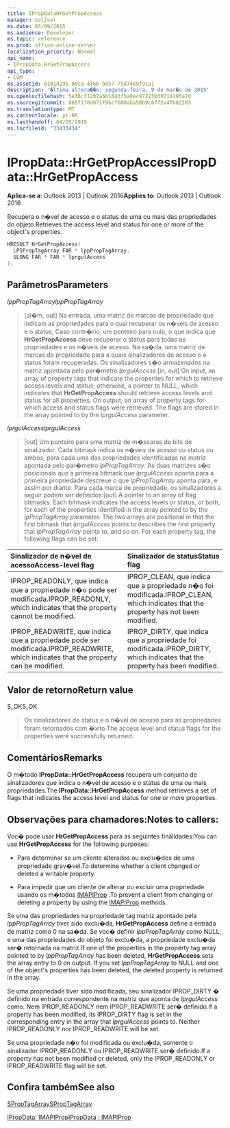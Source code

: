 ```yaml
---
title: IPropDataHrGetPropAccess
manager: soliver
ms.date: 03/09/2015
ms.audience: Developer
ms.topic: reference
ms.prod: office-online-server
localization_priority: Normal
api_name:
- IPropData.HrGetPropAccess
api_type:
- COM
ms.assetid: 0101d291-00ca-4f66-b857-75d74b9f91a1
description: '�ltima altera��o: segunda-feira, 9 de mar�o de 2015'
ms.openlocfilehash: 5e36cf12b7a5b1643f5a0ec97223030718195a7d
ms.sourcegitcommit: 8657170d071f9bcf680aba50b9c07f2a4fb82283
ms.translationtype: MT
ms.contentlocale: pt-BR
ms.lasthandoff: 04/28/2019
ms.locfileid: "33433434"
---
```

# <a name="ipropdatahrgetpropaccess"></a><span data-ttu-id="94597-103">IPropData::HrGetPropAccess</span><span class="sxs-lookup"><span data-stu-id="94597-103">IPropData::HrGetPropAccess</span></span>

  
  
<span data-ttu-id="94597-104">**Aplica-se a**: Outlook 2013 | Outlook 2016</span><span class="sxs-lookup"><span data-stu-id="94597-104">**Applies to**: Outlook 2013 | Outlook 2016</span></span> 
  
<span data-ttu-id="94597-105">Recupera o n�vel de acesso e o status de uma ou mais das propriedades do objeto.</span><span class="sxs-lookup"><span data-stu-id="94597-105">Retrieves the access level and status for one or more of the object's properties.</span></span>
  
```cpp
HRESULT HrGetPropAccess(
  LPSPropTagArray FAR * lppPropTagArray,
  ULONG FAR * FAR * lprgulAccess
);
```

## <a name="parameters"></a><span data-ttu-id="94597-106">Parâmetros</span><span class="sxs-lookup"><span data-stu-id="94597-106">Parameters</span></span>

 <span data-ttu-id="94597-107">_lppPropTagArray_</span><span class="sxs-lookup"><span data-stu-id="94597-107">_lppPropTagArray_</span></span>
  
> <span data-ttu-id="94597-p101">[al�m, out] Na entrada, uma matriz de marcas de propriedade que indicam as propriedades para o qual recuperar os n�veis de acesso e o status; Caso contr�rio, um ponteiro para nulo, o que indica que **HrGetPropAccess** deve recuperar o status para todas as propriedades e os n�veis de acesso. Na sa�da, uma matriz de marcas de propriedade para a quais sinalizadores de acesso e o status foram recuperadas. Os sinalizadores s�o armazenados na matriz apontada pelo par�metro  _lprgulAccess_.</span><span class="sxs-lookup"><span data-stu-id="94597-p101">[in, out] On input, an array of property tags that indicate the properties for which to retrieve access levels and status; otherwise, a pointer to NULL, which indicates that **HrGetPropAccess** should retrieve access levels and status for all properties. On output, an array of property tags for which access and status flags were retrieved. The flags are stored in the array pointed to by the  _lprgulAccess_ parameter.</span></span> 
    
 <span data-ttu-id="94597-111">_lprgulAccess_</span><span class="sxs-lookup"><span data-stu-id="94597-111">_lprgulAccess_</span></span>
  
> <span data-ttu-id="94597-p102">[out] Um ponteiro para uma matriz de m�scaras de bits de sinalizador. Cada bitmask indica os n�veis de acesso ou status ou ambos, para cada uma das propriedades identificadas na matriz apontada pelo par�metro  _lpPropTagArray_. As duas matrizes s�o posicionais que a primeira bitmask que  _lprgulAccess_ aponta para a primeira propriedade descreve o que  _lpPropTagArray_ aponta para, e assim por diante. Para cada marca de propriedade, os sinalizadores a seguir podem ser definidos:</span><span class="sxs-lookup"><span data-stu-id="94597-p102">[out] A pointer to an array of flag bitmasks. Each bitmask indicates the access levels or status, or both, for each of the properties identified in the array pointed to by the  _lpPropTagArray_ parameter. The two arrays are positional in that the first bitmask that  _lprgulAccess_ points to describes the first property that  _lpPropTagArray_ points to, and so on. For each property tag, the following flags can be set:</span></span> 
    
|<span data-ttu-id="94597-116">**Sinalizador de n�vel de acesso**</span><span class="sxs-lookup"><span data-stu-id="94597-116">**Access-level flag**</span></span>|<span data-ttu-id="94597-117">**Sinalizador de status**</span><span class="sxs-lookup"><span data-stu-id="94597-117">**Status flag**</span></span>|
|:-----|:-----|
|<span data-ttu-id="94597-118">IPROP_READONLY, que indica que a propriedade n�o pode ser modificada.</span><span class="sxs-lookup"><span data-stu-id="94597-118">IPROP_READONLY, which indicates that the property cannot be modified.</span></span>  <br/> |<span data-ttu-id="94597-119">IPROP_CLEAN, que indica que a propriedade n�o foi modificada.</span><span class="sxs-lookup"><span data-stu-id="94597-119">IPROP_CLEAN, which indicates that the property has not been modified.</span></span>  <br/> |
|<span data-ttu-id="94597-120">IPROP_READWRITE, que indica que a propriedade pode ser modificada.</span><span class="sxs-lookup"><span data-stu-id="94597-120">IPROP_READWRITE, which indicates that the property can be modified.</span></span>  <br/> |<span data-ttu-id="94597-121">IPROP_DIRTY, que indica que a propriedade foi modificada.</span><span class="sxs-lookup"><span data-stu-id="94597-121">IPROP_DIRTY, which indicates that the property has been modified.</span></span>  <br/> |
   
## <a name="return-value"></a><span data-ttu-id="94597-122">Valor de retorno</span><span class="sxs-lookup"><span data-stu-id="94597-122">Return value</span></span>

<span data-ttu-id="94597-123">S_OK</span><span class="sxs-lookup"><span data-stu-id="94597-123">S_OK</span></span> 
  
> <span data-ttu-id="94597-124">Os sinalizadores de status e o n�vel de acesso para as propriedades foram retornados com �xito.</span><span class="sxs-lookup"><span data-stu-id="94597-124">The access level and status flags for the properties were successfully returned.</span></span>
    
## <a name="remarks"></a><span data-ttu-id="94597-125">Comentários</span><span class="sxs-lookup"><span data-stu-id="94597-125">Remarks</span></span>

<span data-ttu-id="94597-126">O m�todo **IPropData::HrGetPropAccess** recupera um conjunto de sinalizadores que indica o n�vel de acesso e o status de uma ou mais propriedades.</span><span class="sxs-lookup"><span data-stu-id="94597-126">The **IPropData::HrGetPropAccess** method retrieves a set of flags that indicates the access level and status for one or more properties.</span></span> 
  
## <a name="notes-to-callers"></a><span data-ttu-id="94597-127">Observações para chamadores:</span><span class="sxs-lookup"><span data-stu-id="94597-127">Notes to callers:</span></span>

<span data-ttu-id="94597-128">Voc� pode usar **HrGetPropAccess** para as seguintes finalidades:</span><span class="sxs-lookup"><span data-stu-id="94597-128">You can use **HrGetPropAccess** for the following purposes:</span></span> 
  
- <span data-ttu-id="94597-129">Para determinar se um cliente alterados ou exclu�dos de uma propriedade grav�vel.</span><span class="sxs-lookup"><span data-stu-id="94597-129">To determine whether a client changed or deleted a writable property.</span></span>
    
- <span data-ttu-id="94597-130">Para impedir que um cliente de alterar ou excluir uma propriedade usando os m�todos [IMAPIProp](imapipropiunknown.md) .</span><span class="sxs-lookup"><span data-stu-id="94597-130">To prevent a client from changing or deleting a property by using the [IMAPIProp](imapipropiunknown.md) methods.</span></span> 
    
<span data-ttu-id="94597-p103">Se uma das propriedades na propriedade tag matriz apontado pela  _lppPropTagArray_ tiver sido exclu�da, **HrGetPropAccess** define a entrada de matriz como 0 na sa�da. Se voc� definir  _lppPropTagArray_ como NULL, e uma das propriedades do objeto foi exclu�da, a propriedade exclu�da ser� retornada na matriz.</span><span class="sxs-lookup"><span data-stu-id="94597-p103">If one of the properties in the property tag array pointed to by  _lppPropTagArray_ has been deleted, **HrGetPropAccess** sets the array entry to 0 on output. If you set  _lppPropTagArray_ to NULL and one of the object's properties has been deleted, the deleted property is returned in the array.</span></span> 
  
<span data-ttu-id="94597-p104">Se uma propriedade tiver sido modificada, seu sinalizador IPROP_DIRTY � definido na entrada correspondente na matriz que aponta de  _lprgulAccess_ como. Nem IPROP_READONLY nem IPROP_READWRITE ser� definido.</span><span class="sxs-lookup"><span data-stu-id="94597-p104">If a property has been modified, its IPROP_DIRTY flag is set in the corresponding entry in the array that  _lprgulAccess_ points to. Neither IPROP_READONLY nor IPROP_READWRITE will be set.</span></span> 
  
<span data-ttu-id="94597-135">Se uma propriedade n�o foi modificada ou exclu�da, somente o sinalizador IPROP_READONLY ou IPROP_READWRITE ser� definido.</span><span class="sxs-lookup"><span data-stu-id="94597-135">If a property has not been modified or deleted, only the IPROP_READONLY or IPROP_READWRITE flag will be set.</span></span> 
  
## <a name="see-also"></a><span data-ttu-id="94597-136">Confira também</span><span class="sxs-lookup"><span data-stu-id="94597-136">See also</span></span>



[<span data-ttu-id="94597-137">SPropTagArray</span><span class="sxs-lookup"><span data-stu-id="94597-137">SPropTagArray</span></span>](sproptagarray.md)
  
[<span data-ttu-id="94597-138">IPropData: IMAPIProp</span><span class="sxs-lookup"><span data-stu-id="94597-138">IPropData : IMAPIProp</span></span>](ipropdataimapiprop.md)

